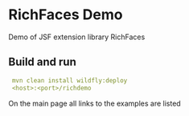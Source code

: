 # RichFaces Demo

Demo of JSF extension library RichFaces

## Build and run
```yaml
 mvn clean install wildfly:deploy
 <host>:<port>/richdemo 
``` 

On the main page all links to the examples are listed
